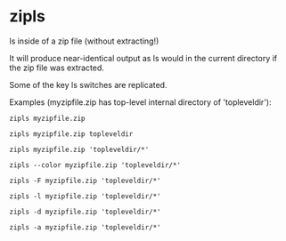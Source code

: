 # zipls
ls inside of a zip file (without extracting!)

It will produce near-identical output as ls would in the current directory
if the zip file was extracted.

Some of the key ls switches are replicated.

Examples (myzipfile.zip has top-level internal directory of 'topleveldir'):
    
    zipls myzipfile.zip

    zipls myzipfile.zip topleveldir

    zipls myzipfile.zip 'topleveldir/*'

    zipls --color myzipfile.zip 'topleveldir/*'

    zipls -F myzipfile.zip 'topleveldir/*'

    zipls -l myzipfile.zip 'topleveldir/*'

    zipls -d myzipfile.zip 'topleveldir/*'

    zipls -a myzipfile.zip 'topleveldir/*'
